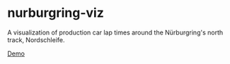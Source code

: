 # nurburgring-viz
A visualization of production car lap times around the Nürburgring's north track, Nordschleife.

[Demo](http://loljs.github.com/nuburgring-viz/app/)
